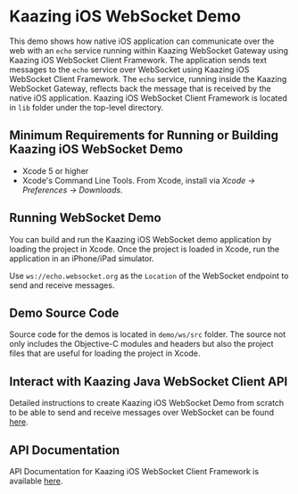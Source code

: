 # Kaazing iOS WebSocket Demo

This demo shows how native iOS application can communicate over the web with an `echo` service
running within Kaazing WebSocket Gateway using Kaazing iOS WebSocket Client Framework. The application
sends text messages to the `echo` service over WebSocket using Kaazing iOS WebSocket Client Framework.
The `echo` service, running inside the Kaazing WebSocket Gateway, reflects back the message that is
received by the native iOS application. Kaazing iOS WebSocket Client Framework is located in `lib` folder
under the top-level directory.

## Minimum Requirements for Running or Building Kaazing iOS WebSocket Demo

* Xcode 5 or higher
* Xcode's Command Line Tools.  From Xcode, install via _Xcode &rarr; Preferences &rarr; Downloads_.
                
## Running WebSocket Demo

You can build and run the Kaazing iOS WebSocket demo application by loading the project in Xcode.
Once the project is loaded in Xcode, run the application in an iPhone/iPad simulator.

Use `ws://echo.websocket.org` as the `Location` of the WebSocket endpoint to send and receive messages.

## Demo Source Code

Source code for the demos is located in `demo/ws/src` folder. The source not only includes the Objective-C
modules and headers but also the project files that are useful for loading the project in Xcode.

## Interact with Kaazing Java WebSocket Client API

Detailed instructions to create Kaazing iOS WebSocket Demo from scratch to be able to send and receive messages
over WebSocket can be found [here](http://kaazing.com/doc/5.0/websocket_client_docs/dev-objc/o_dev_objc.html).

## API Documentation

API Documentation for Kaazing iOS WebSocket Client Framework is available 
[here](http://developer.kaazing.com/documentation/gateway/4.0/apidoc/client/ios/gateway/index.html).

